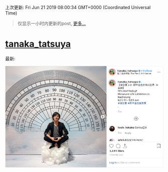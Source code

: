 
  
 上次更新: Fri Jun 21 2019 08:00:34 GMT+0000 (Coordinated Universal Time) 

 > 仅显示一小时内更新的post, [更多...](screenshots/)
  
# [tanaka_tatsuya](https://www.instagram.com/tanaka_tatsuya/)

最新:

    

![tanaka_tatsuya](screenshots/tanaka_tatsuya/latest.png?raw=true)

        